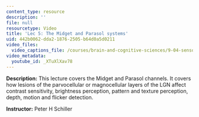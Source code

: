 ```yaml
---
content_type: resource
description: ''
file: null
resourcetype: Video
title: 'Lec 5: The Midget and Parasol systems'
uid: 442b0062-dda2-1876-2505-b64d0a5d0211
video_files:
  video_captions_file: /courses/brain-and-cognitive-sciences/9-04-sensory-systems-fall-2013/lecture-videos/lec-5-the-midget-and-parasol-systems/XTuXlXav78.vtt
video_metadata:
  youtube_id: _XTuXlXav78
---
```


**Description:** This lecture covers the Midget and Parasol channels. It covers how lesions of the parvocellular or magnocellular layers of the LGN affect contrast sensitivity, brightness perception, pattern and texture perception, depth, motion and flicker detection.

**Instructor:** Peter H Schiller